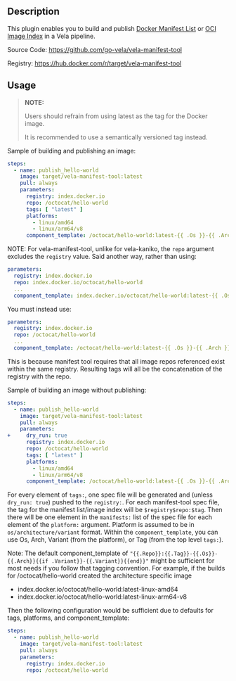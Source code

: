 ## Description

This plugin enables you to build and publish [Docker Manifest List](https://www.docker.com/)
or [OCI Image Index](https://github.com/opencontainers/image-spec/blob/main/image-index.md)
in a Vela pipeline.

Source Code: https://github.com/go-vela/vela-manifest-tool

Registry: https://hub.docker.com/r/target/vela-manifest-tool

## Usage

> **NOTE:**
>
> Users should refrain from using latest as the tag for the Docker image.
>
> It is recommended to use a semantically versioned tag instead.

Sample of building and publishing an image:

```yaml
steps:
  - name: publish_hello-world
    image: target/vela-manifest-tool:latest
    pull: always
    parameters:
      registry: index.docker.io
      repo: /octocat/hello-world
      tags: [ "latest" ]
      platforms:
        - linux/amd64
        - linux/arm64/v8
      component_template: /octocat/hello-world:latest-{{ .Os }}-{{ .Arch }}{{ if .Variant }}-{{ .Variant }}{{ end }}
```

NOTE: For vela-manifest-tool, unlike for vela-kaniko, the `repo` argument excludes the `registry` value. Said another
way, rather than using:

```yaml
parameters:
  registry: index.docker.io
  repo: index.docker.io/octocat/hello-world
  ...
  component_template: index.docker.io/octocat/hello-world:latest-{{ .Os }}-{{ .Arch }}{{ if .Variant }}-{{ .Variant }}{{ end }} 
```

You must instead use:

```yaml
parameters:
  registry: index.docker.io
  repo: /octocat/hello-world
  ...
  component_template: /octocat/hello-world:latest-{{ .Os }}-{{ .Arch }}{{ if .Variant }}-{{ .Variant }}{{ end }}
```

This is because manifest tool requires that all image repos referenced exist within the same registry. Resulting tags will
all be the concatenation of the registry with the repo.

Sample of building an image without publishing:

```yaml
steps:
  - name: publish_hello-world
    image: target/vela-manifest-tool:latest
    pull: always
    parameters:
+     dry_run: true
      registry: index.docker.io
      repo: /octocat/hello-world
      tags: [ "latest" ]
      platforms:
        - linux/amd64
        - linux/arm64/v8
      component_template: /octocat/hello-world:latest-{{ .Os }}-{{ .Arch }}{{ if .Variant }}-{{ .Variant }}{{ end }}
```

For every element of `tags:`, one spec file will be generated and (unless `dry_run: true`) pushed to the `registry:`.
For each manifest-tool spec file, the tag for the manifest list/image index will be `$registry$repo:$tag`. Then there will
be one element   in the `manifests:` list of the spec file for each element of the `platform:` argument. Platform is assumed
to be in `os/architecture/variant` format. Within the `component_template`, you can use Os, Arch, Variant (from the platform),
or Tag (from the top level `tags:`).

Note: The default component_template of `"{{.Repo}}:{{.Tag}}-{{.Os}}-{{.Arch}}{{if .Variant}}-{{.Variant}}{{end}}"` might
be sufficient for most needs if you follow that tagging convention. For example, if the builds for /octocat/hello-world created
the architecture specific image

- index.docker.io/octocat/hello-world:latest-linux-amd64
- index.docker.io/octocat/hello-world:latest-linux-arm64-v8

Then the following configuration would be sufficient due to defaults for tags, platforms, and component_template:

```yaml
steps:
  - name: publish_hello-world
    image: target/vela-manifest-tool:latest
    pull: always
    parameters:
      registry: index.docker.io
      repo: /octocat/hello-world
```

